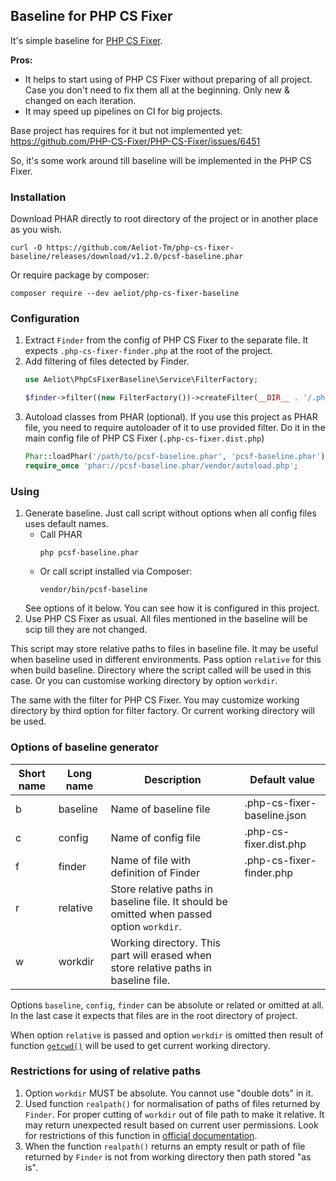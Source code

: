 ## Baseline for PHP CS Fixer

It's simple baseline for [PHP CS Fixer](https://github.com/PHP-CS-Fixer/PHP-CS-Fixer).

**Pros:**
- It helps to start using of PHP CS Fixer without preparing of all project.
  Case you don't need to fix them all at the beginning. Only new & changed on each iteration.
- It may speed up pipelines on CI for big projects.

Base project has requires for it but not implemented yet: https://github.com/PHP-CS-Fixer/PHP-CS-Fixer/issues/6451

So, it's some work around till baseline will be implemented in the PHP CS Fixer.

### Installation

Download PHAR directly to root directory of the project or in another place as you wish.
```shell
curl -O https://github.com/Aeliot-Tm/php-cs-fixer-baseline/releases/download/v1.2.0/pcsf-baseline.phar
```

Or require package by composer:
```shell
composer require --dev aeliot/php-cs-fixer-baseline
```

### Configuration

1. Extract `Finder` from the config of PHP CS Fixer to the separate file.
   It expects `.php-cs-fixer-finder.php` at the root of the project.
2. Add filtering of files detected by Finder.
   ```php
   use Aeliot\PhpCsFixerBaseline\Service\FilterFactory;

   $finder->filter((new FilterFactory())->createFilter(__DIR__ . '/.php-cs-fixer-baseline.json', $config));
   ```
3. Autoload classes from PHAR (optional).
   If you use this project as PHAR file, you need to require autoloader of it to use provided filter.
   Do it in the main config file of PHP CS Fixer (`.php-cs-fixer.dist.php`)
   ```php
   Phar::loadPhar('/path/to/pcsf-baseline.phar', 'pcsf-baseline.phar');
   require_once 'phar://pcsf-baseline.phar/vendor/autoload.php';
   ```

### Using
1. Generate baseline. Just call script without options when all config files uses default names.
   - Call PHAR
     ```shell
     php pcsf-baseline.phar
     ```
   - Or call script installed via Composer:
     ```shell
     vendor/bin/pcsf-baseline
     ```
   See options of it below. You can see how it is configured in this project.
2. Use PHP CS Fixer as usual. All files mentioned in the baseline will be scip till they are not changed.

This script may store relative paths to files in baseline file. It may be useful when baseline used
in different environments. Pass option `relative` for this when build baseline. Directory where the script called
will be used in this case. Or you can customise working directory by option `workdir`.

The same with the filter for PHP CS Fixer. You may customize working directory by third option for filter factory.
Or current working directory will be used.

### Options of baseline generator

| Short name | Long name | Description                                                                               | Default value               |
|------------|-----------|-------------------------------------------------------------------------------------------|-----------------------------|
| b          | baseline  | Name of baseline file                                                                     | .php-cs-fixer-baseline.json |
| c          | config    | Name of config file                                                                       | .php-cs-fixer.dist.php      |
| f          | finder    | Name of file with definition of Finder                                                    | .php-cs-fixer-finder.php    |
| r          | relative  | Store relative paths in baseline file. It should be omitted when passed option `workdir`. |                             |
| w          | workdir   | Working directory. This part will erased when store relative paths in baseline file.      |                             |

Options `baseline`, `config`, `finder` can be absolute or related or omitted at all. In the last case it expects
that files are in the root directory of project.

When option `relative` is passed and option `workdir` is omitted then result of function
[`getcwd()`](https://www.php.net/manual/en/function.getcwd.php) will be used to get current working directory.

### Restrictions for using of relative paths
1. Option `workdir` MUST be absolute. You cannot use "double dots" in it.
2. Used function `realpath()` for normalisation of paths of files returned by `Finder`. For proper cutting of `workdir`
   out of file path to make it relative. It may return unexpected result based on current user permissions.
   Look for restrictions of this function in [official documentation](https://www.php.net/manual/en/function.realpath.php).
3. When the function `realpath()` returns an empty result or path of file returned by `Finder` is not from working
   directory then path stored "as is".

